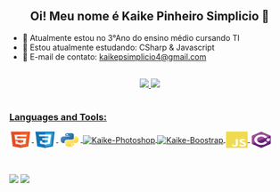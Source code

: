 <h2 align="center">Oi! Meu nome é Kaike Pinheiro Simplicio 👋</h2>
  
- 🔭 Atualmente estou no 3°Ano do ensino médio cursando TI
- 🌱 Estou atualmente estudando: CSharp & Javascript
- 📩 E-mail de contato: kaikepsimplicio4@gmail.com

<br>
<div align="center">
  <a href="https://github.com/kaikepsinheiro">
  <img height="180em" src="https://github-readme-stats.vercel.app/api?username=kaikepinheiro&show_icons=true&theme=dark#gh-dark-mode-only)](https://github.com/anuraghazra/github-readme-stats#gh-dark-mode-only"/img>
  <img height="180em" src="https://github-readme-stats.vercel.app/api/top-langs/?username=kaikepinheiro&layout=donut&langs_count=7&theme=dark"/>
</div>
</br>

  <div style="display: inline_block">
  <h3 align="left">Languages and Tools:</h3>
  <img align="center" alt="Kaike-HTML" height="30" width="40" src="https://raw.githubusercontent.com/devicons/devicon/master/icons/html5/html5-original.svg">
  <img align="center" alt="Kaike-CSS" height="30" width="40" src="https://raw.githubusercontent.com/devicons/devicon/master/icons/css3/css3-original.svg">
  <img align="center" alt="Kaike-Python" height="30" width="40" src="https://raw.githubusercontent.com/devicons/devicon/master/icons/python/python-original.svg">
  <img align="center" alt="Kaike-Photoshop" height="30" width="40"  src="https://cdn.jsdelivr.net/gh/devicons/devicon/icons/photoshop/photoshop-line.svg">
  <img align="center" alt="Kaike-Boostrap" height="30" width="40" src="https://cdn.jsdelivr.net/gh/devicons/devicon/icons/bootstrap/bootstrap-original-wordmark.svg" />
  <img align="center" alt="Kaike-Js" height="30" width="40" src="https://raw.githubusercontent.com/devicons/devicon/master/icons/javascript/javascript-plain.svg">
  <img align="center" alt="Kaike-Csharp" height="30" width="40" src="https://raw.githubusercontent.com/devicons/devicon/master/icons/csharp/csharp-original.svg">
 
##
 <br>
 <div>
    <a href="https://www.instagram.com/kaike._.e/" target="_blank"><img src="https://img.shields.io/badge/-Instagram-%23E4405F?style=for-the-badge&logo=instagram&logoColor=white" target="_blank"></a>
    <a href = "mailto:kaikepsimplicio4@gmail.com"><img src="https://img.shields.io/badge/-Gmail-%23333?style=for-the-badge&logo=gmail&logoColor=white" target="_blank"></a>
 </div>
 </br>
